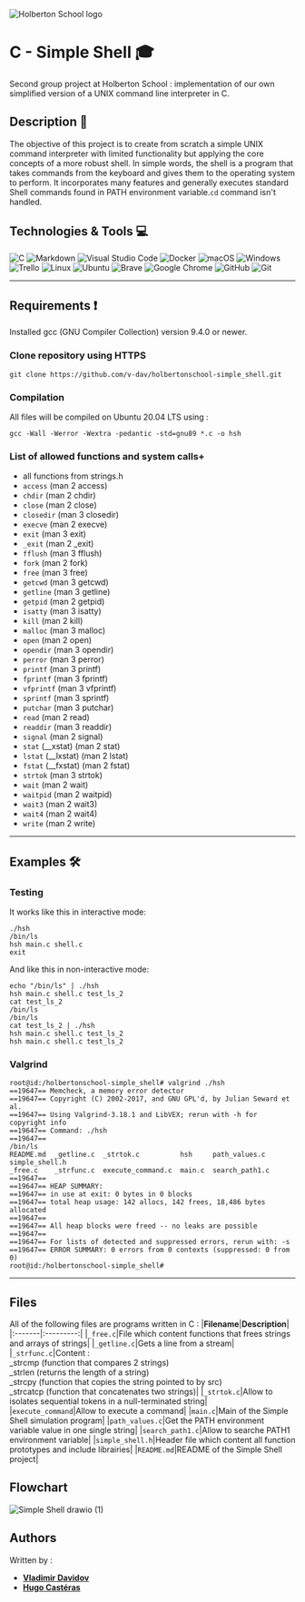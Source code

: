
![Holberton School logo](https://user-images.githubusercontent.com/120781178/229278297-98c6e4b7-f15f-4788-a893-15cb97f10351.png)

# C - Simple Shell :mortar_board: 

Second group project at Holberton School : implementation of our own simplified version of a UNIX command line interpreter in C.


## Description :scroll:

The objective of this project is to create from scratch a simple UNIX command interpreter with limited functionality but applying the core concepts of a more robust shell. In simple words, the shell is a program that takes commands from the keyboard and gives them to the operating system to perform. It incorporates many features and generally executes standard Shell commands found in PATH environment variable.`cd` command isn't handled.

## Technologies & Tools :computer:


![C](https://img.shields.io/badge/c-%2300599C.svg?style=for-the-badge&logo=c&logoColor=white)
![Markdown](https://img.shields.io/badge/Markdown-%2300599C?style=for-the-badge&logo=markdown&logoColor=whithe)
![Visual Studio Code](https://img.shields.io/badge/Visual%20Studio%20Code-%230db7ed.svg?style=for-the-badge&logo=visual-studio-code&logoColor=white)
![Docker](https://img.shields.io/badge/docker-%230db7ed.svg?style=for-the-badge&logo=docker&logoColor=white)
![macOS](https://img.shields.io/badge/mac%20os-42EAE3?style=for-the-badge&logo=macos&logoColor=000000)
![Windows](https://img.shields.io/badge/Windows-42EAE3?style=for-the-badge&logo=windows&logoColor=white)
![Trello](https://img.shields.io/badge/Trello-2300599C.svg?style=for-the-badge&logo=Trello&logoColor=white)
![Linux](https://img.shields.io/badge/Linux-FCC624?style=for-the-badge&logo=linux&logoColor=black)
![Ubuntu](https://img.shields.io/badge/Ubuntu-FCC624?style=for-the-badge&logo=ubuntu&logoColor=white)
![Brave](https://img.shields.io/badge/Brave-FB542B?style=for-the-badge&logo=Brave&logoColor=white)
![Google Chrome](https://img.shields.io/badge/Google%20Chrome-FB542B?style=for-the-badge&logo=GoogleChrome&logoColor=white)
![GitHub](https://img.shields.io/badge/github-%23121011.svg?style=for-the-badge&logo=github&logoColor=white)
![Git](https://img.shields.io/badge/git-%23121011.svg?style=for-the-badge&logo=git&logoColor=white)

---

## Requirements :exclamation:
Installed gcc (GNU Compiler Collection) version 9.4.0 or newer.

### Clone repository using HTTPS
```
git clone https://github.com/v-dav/holbertonschool-simple_shell.git
```

### Compilation
All files will be compiled on Ubuntu 20.04 LTS using :
```
gcc -Wall -Werror -Wextra -pedantic -std=gnu89 *.c -o hsh
```

### List of allowed functions and system calls+

-   all functions from strings.h
-   `access`  (man 2 access)
-   `chdir`  (man 2 chdir)
-   `close`  (man 2 close)
-   `closedir`  (man 3 closedir)
-   `execve`  (man 2 execve)
-   `exit`  (man 3 exit)
-   `_exit`  (man 2 _exit)
-   `fflush`  (man 3 fflush)
-   `fork`  (man 2 fork)
-   `free`  (man 3 free)
-   `getcwd`  (man 3 getcwd)
-   `getline`  (man 3 getline)
-   `getpid`  (man 2 getpid)
-   `isatty`  (man 3 isatty)
-   `kill`  (man 2 kill)
-   `malloc`  (man 3 malloc)
-   `open`  (man 2 open)
-   `opendir`  (man 3 opendir)
-   `perror`  (man 3 perror)
-   `printf`  (man 3 printf)
-   `fprintf`  (man 3 fprintf)
-   `vfprintf`  (man 3 vfprintf)
-   `sprintf`  (man 3 sprintf)
-   `putchar`  (man 3 putchar)
-   `read`  (man 2 read)
-   `readdir`  (man 3 readdir)
-   `signal`  (man 2 signal)
-   `stat`  (__xstat) (man 2 stat)
-   `lstat`  (__lxstat) (man 2 lstat)
-   `fstat`  (__fxstat) (man 2 fstat)
-   `strtok`  (man 3 strtok)
-   `wait`  (man 2 wait)
-   `waitpid`  (man 2 waitpid)
-   `wait3`  (man 2 wait3)
-   `wait4`  (man 2 wait4)
-   `write`  (man 2 write)

---

## Examples :hammer_and_wrench:

### Testing

It works like this in interactive mode:

```
./hsh
/bin/ls
hsh main.c shell.c
exit
```
And like this in non-interactive mode:

```
echo "/bin/ls" | ./hsh
hsh main.c shell.c test_ls_2
cat test_ls_2
/bin/ls
/bin/ls
cat test_ls_2 | ./hsh
hsh main.c shell.c test_ls_2
hsh main.c shell.c test_ls_2
```

### Valgrind

    root@id:/holbertonschool-simple_shell# valgrind ./hsh
    ==19647== Memcheck, a memory error detector
    ==19647== Copyright (C) 2002-2017, and GNU GPL'd, by Julian Seward et al.
    ==19647== Using Valgrind-3.18.1 and LibVEX; rerun with -h for copyright info
    ==19647== Command: ./hsh
    ==19647==
    /bin/ls
	README.md  _getline.c  _strtok.c          hsh     path_values.c   
	simple_shell.h
	_free.c    _strfunc.c  execute_command.c  main.c  search_path1.c
    ==19647==
    ==19647== HEAP SUMMARY:
    ==19647== in use at exit: 0 bytes in 0 blocks
    ==19647== total heap usage: 142 allocs, 142 frees, 18,486 bytes allocated
    ==19647==
    ==19647== All heap blocks were freed -- no leaks are possible
    ==19647==
    ==19647== For lists of detected and suppressed errors, rerun with: -s
    ==19647== ERROR SUMMARY: 0 errors from 0 contexts (suppressed: 0 from 0)
    root@id:/holbertonschool-simple_shell#
    
---

## Files
All of the following files are programs written in C :
|**Filename**|**Description**|
|:-------|:---------:|
|`_free.c`|File which content functions that frees strings and arrays of strings|
|`_getline.c`|Gets a line from a stream|
|`_strfunc.c`|Content : <br>_strcmp (function that compares 2 strings)<br>_strlen (returns the length of a string)<br>_strcpy (function that copies the string pointed to by src)<br>_strcatcp (function that concatenates two strings)|
|`_strtok.c`|Allow to isolates sequential tokens in a null-terminated string|
|`execute_command`|Allow to execute a command|
|`main.c`|Main of the Simple Shell simulation program|
|`path_values.c`|Get the PATH environment variable value in one single string|
|`search_path1.c`|Allow to searche PATH1 environment variable|
|`simple_shell.h`|Header file which content all function prototypes and include librairies|
|`README.md`|README of the Simple Shell project|

## Flowchart
![Simple Shell drawio (1)](https://user-images.githubusercontent.com/115344057/234935572-31f6e436-7134-4e53-a8f1-9f01153197ea.png)

## Authors
Written by :
* **[Vladimir Davidov](https://github.com/v-dav)**
* **[Hugo Castéras](https://github.com/hug0-cstrs)**
